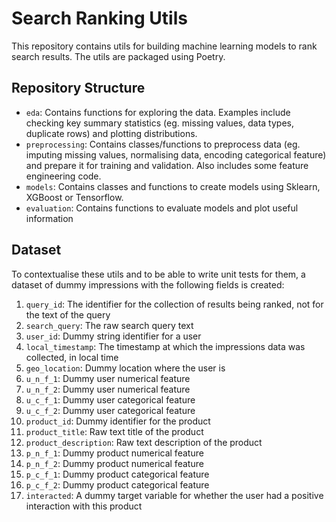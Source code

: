 # Search Ranking Utils

This repository contains utils for building machine learning models to rank search results. The utils are packaged using Poetry.

## Repository Structure

- `eda`: Contains functions for exploring the data. Examples include checking key summary statistics (eg. missing values, data types, duplicate rows) and plotting distributions.
- `preprocessing`: Contains classes/functions to preprocess data (eg. imputing missing values, normalising data, encoding categorical feature) and prepare it for training and validation. Also includes some feature engineering code.
- `models`: Contains classes and functions to create models using Sklearn, XGBoost or Tensorflow.
- `evaluation`: Contains functions to evaluate models and plot useful information

## Dataset

To contextualise these utils and to be able to write unit tests for them, a dataset of dummy impressions with the following fields is created:

1. `query_id`: The identifier for the collection of results being ranked, not for the text of the query
1. `search_query`: The raw search query text
1. `user_id`: Dummy string identifier for a user
1. `local_timestamp`: The timestamp at which the impressions data was collected, in local time
1. `geo_location`: Dummy location where the user is
1. `u_n_f_1`: Dummy user numerical feature
1. `u_n_f_2`: Dummy user numerical feature
1. `u_c_f_1`: Dummy user categorical feature
1. `u_c_f_2`: Dummy user categorical feature
1. `product_id`: Dummy identifier for the product
1. `product_title`: Raw text title of the product
1. `product_description`: Raw text description of the product
1. `p_n_f_1`: Dummy product numerical feature
1. `p_n_f_2`: Dummy product numerical feature
1. `p_c_f_1`: Dummy product categorical feature
1. `p_c_f_2`: Dummy product categorical feature
1. `interacted`: A dummy target variable for whether the user had a positive interaction with this product
